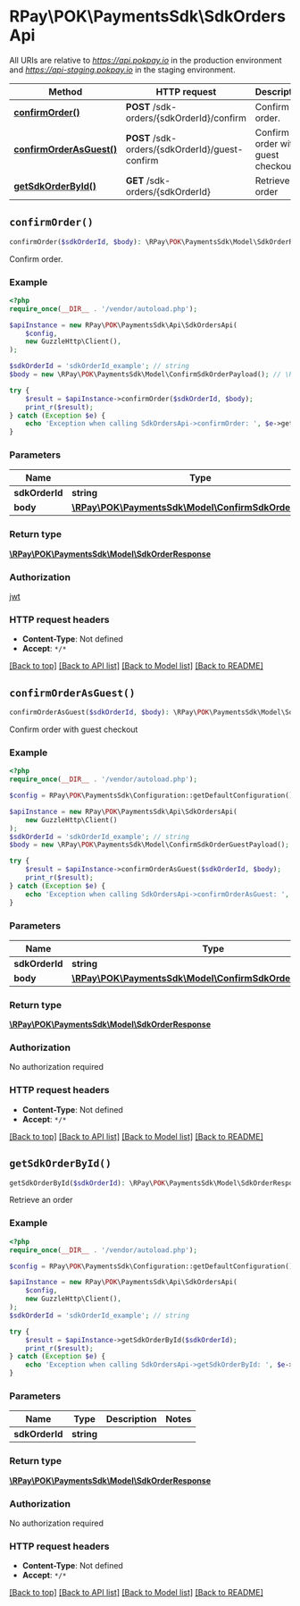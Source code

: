 # RPay\POK\PaymentsSdk\SdkOrdersApi

All URIs are relative to *https://api.pokpay.io* in the production environment and *https://api-staging.pokpay.io* in the staging environment.

| Method                                                           | HTTP request                                    | Description                       |
|------------------------------------------------------------------|-------------------------------------------------|-----------------------------------|
| [**confirmOrder()**](SdkOrdersApi.md#confirmOrder)               | **POST** /sdk-orders/{sdkOrderId}/confirm       | Confirm order.                    |
| [**confirmOrderAsGuest()**](SdkOrdersApi.md#confirmOrderAsGuest) | **POST** /sdk-orders/{sdkOrderId}/guest-confirm | Confirm order with guest checkout |
| [**getSdkOrderById()**](SdkOrdersApi.md#getSdkOrderById)         | **GET** /sdk-orders/{sdkOrderId}                | Retrieve an order                 |

## `confirmOrder()`

```php
confirmOrder($sdkOrderId, $body): \RPay\POK\PaymentsSdk\Model\SdkOrderResponse
```

Confirm order.

### Example

```php
<?php
require_once(__DIR__ . '/vendor/autoload.php');

$apiInstance = new RPay\POK\PaymentsSdk\Api\SdkOrdersApi(
    $config,
    new GuzzleHttp\Client(),
);

$sdkOrderId = 'sdkOrderId_example'; // string
$body = new \RPay\POK\PaymentsSdk\Model\ConfirmSdkOrderPayload(); // \RPay\POK\PaymentsSdk\Model\ConfirmSdkOrderPayload

try {
    $result = $apiInstance->confirmOrder($sdkOrderId, $body);
    print_r($result);
} catch (Exception $e) {
    echo 'Exception when calling SdkOrdersApi->confirmOrder: ', $e->getMessage(), PHP_EOL;
}
```

### Parameters

| Name           | Type                                                                                         | Description | Notes      |
|----------------|----------------------------------------------------------------------------------------------|-------------|------------|
| **sdkOrderId** | **string**                                                                                   |             |            |
| **body**       | [**\RPay\POK\PaymentsSdk\Model\ConfirmSdkOrderPayload**](../Model/ConfirmSdkOrderPayload.md) |             | [optional] |

### Return type

[**\RPay\POK\PaymentsSdk\Model\SdkOrderResponse**](../Model/SdkOrderResponse.md)

### Authorization

[jwt](../../README.md#jwt)

### HTTP request headers

- **Content-Type**: Not defined
- **Accept**: `*/*`

[[Back to top]](#) [[Back to API list]](../../README.md#endpoints)
[[Back to Model list]](../../README.md#models)
[[Back to README]](../../README.md)

## `confirmOrderAsGuest()`

```php
confirmOrderAsGuest($sdkOrderId, $body): \RPay\POK\PaymentsSdk\Model\SdkOrderResponse
```

Confirm order with guest checkout

### Example

```php
<?php
require_once(__DIR__ . '/vendor/autoload.php');

$config = RPay\POK\PaymentsSdk\Configuration::getDefaultConfiguration();

$apiInstance = new RPay\POK\PaymentsSdk\Api\SdkOrdersApi(
    new GuzzleHttp\Client()
);
$sdkOrderId = 'sdkOrderId_example'; // string
$body = new \RPay\POK\PaymentsSdk\Model\ConfirmSdkOrderGuestPayload(); // \RPay\POK\PaymentsSdk\Model\ConfirmSdkOrderGuestPayload

try {
    $result = $apiInstance->confirmOrderAsGuest($sdkOrderId, $body);
    print_r($result);
} catch (Exception $e) {
    echo 'Exception when calling SdkOrdersApi->confirmOrderAsGuest: ', $e->getMessage(), PHP_EOL;
}
```

### Parameters

| Name           | Type                                                                                                   | Description | Notes      |
|----------------|--------------------------------------------------------------------------------------------------------|-------------|------------|
| **sdkOrderId** | **string**                                                                                             |             |            |
| **body**       | [**\RPay\POK\PaymentsSdk\Model\ConfirmSdkOrderGuestPayload**](../Model/ConfirmSdkOrderGuestPayload.md) |             | [optional] |

### Return type

[**\RPay\POK\PaymentsSdk\Model\SdkOrderResponse**](../Model/SdkOrderResponse.md)

### Authorization

No authorization required

### HTTP request headers

- **Content-Type**: Not defined
- **Accept**: `*/*`

[[Back to top]](#) [[Back to API list]](../../README.md#endpoints)
[[Back to Model list]](../../README.md#models)
[[Back to README]](../../README.md)

## `getSdkOrderById()`

```php
getSdkOrderById($sdkOrderId): \RPay\POK\PaymentsSdk\Model\SdkOrderResponse
```

Retrieve an order

### Example

```php
<?php
require_once(__DIR__ . '/vendor/autoload.php');

$config = RPay\POK\PaymentsSdk\Configuration::getDefaultConfiguration();

$apiInstance = new RPay\POK\PaymentsSdk\Api\SdkOrdersApi(
    $config,
    new GuzzleHttp\Client(),
);
$sdkOrderId = 'sdkOrderId_example'; // string

try {
    $result = $apiInstance->getSdkOrderById($sdkOrderId);
    print_r($result);
} catch (Exception $e) {
    echo 'Exception when calling SdkOrdersApi->getSdkOrderById: ', $e->getMessage(), PHP_EOL;
}
```

### Parameters

| Name           | Type       | Description | Notes |
|----------------|------------|-------------|-------|
| **sdkOrderId** | **string** |             |       |

### Return type

[**\RPay\POK\PaymentsSdk\Model\SdkOrderResponse**](../Model/SdkOrderResponse.md)

### Authorization

No authorization required

### HTTP request headers

- **Content-Type**: Not defined
- **Accept**: `*/*`

[[Back to top]](#) [[Back to API list]](../../README.md#endpoints)
[[Back to Model list]](../../README.md#models)
[[Back to README]](../../README.md)
